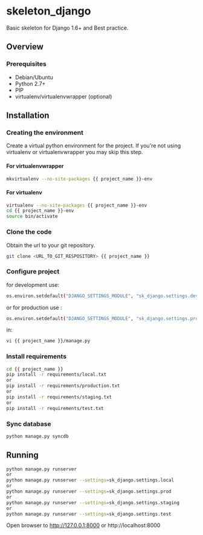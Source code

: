 # skeleton_django #

Basic skeleton for Django 1.6+ and Best practice.


## Overview ##

### Prerequisites ###

* Debian/Ubuntu
* Python 2.7+
* PIP
* virtualenv/virtualenvwrapper (optional)


## Installation ##

### Creating the environment ###
Create a virtual python environment for the project.
If you're not using virtualenv or virtualenvwrapper you may skip this step.

#### For virtualenvwrapper ####
```bash
mkvirtualenv --no-site-packages {{ project_name }}-env
```

#### For virtualenv ####
```bash
virtualenv --no-site-packages {{ project_name }}-env
cd {{ project_name }}-env
source bin/activate
```

### Clone the code ###
Obtain the url to your git repository.

```bash
git clone <URL_TO_GIT_RESPOSITORY> {{ project_name }}
```

### Configure project ###

for development use:
```bash
os.environ.setdefault("DJANGO_SETTINGS_MODULE", "sk_django.settings.dev")
```

or for production use : 

```bash
os.environ.setdefault("DJANGO_SETTINGS_MODULE", "sk_django.settings.prod")
```

in: 
```bash
vi {{ project_name }}/manage.py

```

### Install requirements ###

```bash
cd {{ project_name }}
pip install -r requirements/local.txt
or
pip install -r requirements/production.txt
or
pip install -r requirements/staging.txt
or
pip install -r requirements/test.txt
```
    

### Sync database ###

```bash
python manage.py syncdb
```
    
    
## Running ##
    
```bash
python manage.py runserver
or
python manage.py runserver --settings=sk_django.settings.local
or
python manage.py runserver --settings=sk_django.settings.prod
or
python manage.py runserver --settings=sk_django.settings.staging
or
python manage.py runserver --settings=sk_django.settings.test
```
    

Open browser to http://127.0.0.1:8000 or http://localhost:8000

